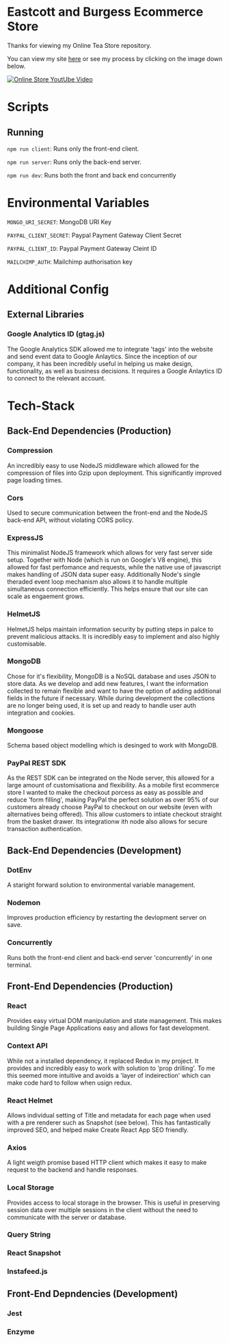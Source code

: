 # Eastcott and Burgess Ecommerce Store

Thanks for viewing my Online Tea Store repository.

You can view my site [here](https://www.eastcottandburgess.com/home) or see my process by clicking on the image down below.

[![Online Store YoutUbe Video](https://res.cloudinary.com/eastcott-and-burgess/image/upload/v1560367740/Website_Screenshot_2_hdiezz.jpg)](https://www.youtube.com/watch?v=YIv21AMN9IY&t=1s)

# Scripts
## Running
`npm run client`: Runs only the front-end client.

`npm run server`: Runs only the back-end server.

`npm run dev`: Runs both the front and back end concurrently

# Environmental Variables

`MONGO_URI_SECRET`: MongoDB URI Key

`PAYPAL_CLIENT_SECRET`: Paypal Payment Gateway Client Secret

`PAYPAL_CLIENT_ID`: Paypal Payment Gateway Cleint ID 

`MAILCHIMP_AUTH`: Mailchimp authorisation key

# Additional Config

## External Libraries

### Google Analytics ID (gtag.js)
The Google Analytics SDK allowed me to integrate 'tags' into the website and send event data to Google Anlaytics. Since the inception of our company, it has been incredibly useful in helping us make design, functionality, as well as business decisions. It requires a Google Anlaytics ID to connect to the relevant account. 


# Tech-Stack
## Back-End Dependencies (Production)

### Compression
An incredibly easy to use NodeJS middleware which allowed for the compression of files into Gzip upon deployment. This significantly improved page loading times. 

### Cors 
Used to secure communication between the front-end and the NodeJS back-end API, without violating CORS policy. 

### ExpressJS
This minimalist NodeJS framework which allows for very fast server side setup. Together with Node (which is run on Google's V8 engine), this allowed for fast perfomance and requests, while the native use of javascript makes handling of JSON data super easy. Additionally Node's single theraded event loop mechanism also allows it to handle multiple simultaneous connection efficiently. This helps ensure that our site can scale as engaement grows. 

### HelmetJS
HelmetJS helps maintain information security by putting steps in palce to prevent malicious attacks. It is incredibly easy to implement and also highly customisable.

### MongoDB
Chose for it's flexibility, MongoDB is a NoSQL database and uses JSON to store data. As we develop and add new features, I want the information collected to remain flexible and want to have the option of adding additional fields in the future if necessary. While during development the collections are no longer being used, it is set up and ready to handle user auth integration and cookies. 

### Mongoose 
Schema based object modelling which is desinged to work with MongoDB. 

### PayPal REST SDK
As the REST SDK can be integrated on the Node server, this allowed for a large amount of customisationa and flexibility. As a mobile first ecommerce store I wanted to make the checkout porcess as easy as possible and reduce 'form filling', making PayPal the perfect solution as over 95% of our customers already choose PayPal to checkout on our website (even with alternatives being offered). This allow customers to intiate checkout straight from the basket drawer. Its integrationw ith node also allows for secure transaction authentication. 

## Back-End Dependencies (Development)

### DotEnv 
A staright forward solution to environmental variable management.  

### Nodemon
Improves production efficiency by restarting the devlopment server on save. 

### Concurrently 
Runs both the front-end client and back-end server 'concurrently' in one terminal.

## Front-End Dependencies (Production)

### React
Provides easy virtual DOM manipulation and state management. This makes building Single Page Applications easy and allows for fast development. 

### Context API
While not a installed dependency, it replaced Redux in my project. It provides and incredibly easy to work with solution to 'prop drilling'. To me this seemed more intuitive and avoids a 'layer of indeirection' which can make code hard to follow when usign redux. 

### React Helmet
Allows individual setting of Title and metadata for each page when used with a pre renderer such as Snapshot (see below). This has fantastically improved SEO, and helped make Create React App SEO friendly. 

### Axios
A light weigth promise based HTTP client which makes it easy to make request to the backend and handle responses. 

### Local Storage
Provides access to local storage in the browser. This is useful in preserving session data over multiple sessions in the client without the need to communicate with the server or database. 

### Query String
### React Snapshot 
### Instafeed.js 

## Front-End Depndencies (Development)

### Jest
### Enzyme 


